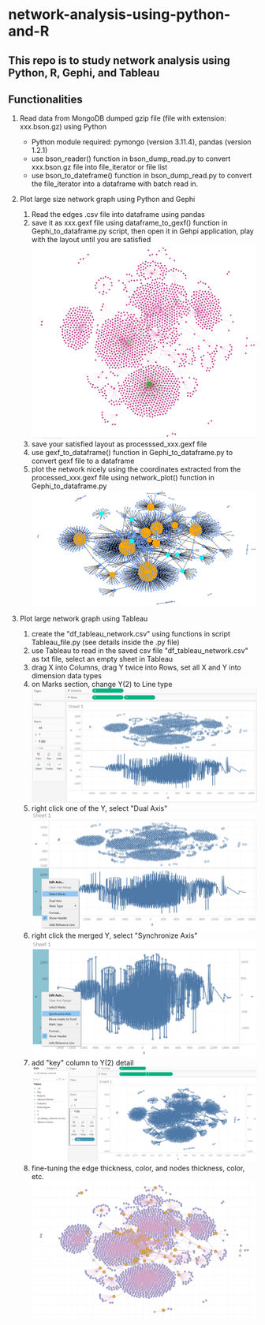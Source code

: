 # network-analysis-using-python-and-R

## This repo is to study network analysis using Python, R, Gephi, and Tableau

## Functionalities
1. Read data from MongoDB dumped gzip file (file with extension: xxx.bson.gz) using Python
    - Python module required: pymongo (version 3.11.4), pandas (version 1.2.1)
    - use bson_reader() function in bson_dump_read.py to convert xxx.bson.gz file into file_iterator or file list
    - use bson_to_dateframe() function in bson_dump_read.py to convert the file_iterator into a dataframe with batch read in.

2. Plot large size network graph using Python and Gephi
    1. Read the edges .csv file into dataframe using pandas
    2. save it as xxx.gexf file using dataframe_to_gexf() function in Gephi_to_dataframe.py script, then open it in Gehpi application, play with the layout until you are satisfied
    ![network plot in gephi](dataset/gehpi_network_layout.png)
    3. save your satisfied layout as processsed_xxx.gexf file
    4. use gexf_to_dataframe() function in Gephi_to_dataframe.py to convert gexf file to a dataframe 
    5. plot the network nicely using the coordinates extracted from the processed_xxx.gexf file using network_plot() function in Gephi_to_dataframe.py 
    ![network plot in Python networkx](dataset/network_nx_plot.png)


3. Plot large network graph using Tableau
    1. create the "df_tableau_network.csv" using functions in script Tableau_file.py (see details inside the .py file)
    1. use Tableau to read in the saved csv file "df_tableau_network.csv" as txt file, select an empty sheet in Tableau
    2. drag X into Columns, drag Y twice into Rows, set all X and Y into dimension data types
    3. on Marks section, change Y(2) to Line type
    ![step3](dataset/tableau_network_steps/plot_tableau_step3.PNG)
    4. right click one of the Y, select "Dual Axis"
    ![step4](dataset/tableau_network_steps/plot_tableau_step4.PNG)
    5. right click the merged Y, select "Synchronize Axis"
    ![step5](dataset/tableau_network_steps/plot_tableau_step5.PNG)
    6. add "key" column to Y(2) detail
    ![step6](dataset/tableau_network_steps/plot_tableau_step6.PNG)
    7. fine-tuning the edge thickness, color, and nodes thickness, color, etc.
    ![step7](dataset/tableau_network_steps/plot_tableau_step7.PNG)